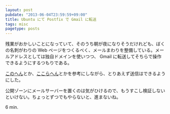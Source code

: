```yaml
---
layout: post
pubdate: "2013-06-04T23:59:59+09:00"
title: Ubuntu にて Postfix で Gmail に転送
tags: misc
pagetype: posts
---
```

残業がおかしいことになっていて、そのうち朝が夜になりそうだけれども、ぼくの名刺がわりの Web ページをつくるべく、メールまわりを整備している。メールアドレスとしては独自ドメインを使いつつ、 Gmail に転送してそちらで操作できるようにするつもりである。

[このへん](http://weble.org/2012/03/21/ubuntu-server-postfix)とか、[ここらへん](https://help.ubuntu.com/community/Postfix)とかを参考にしながら、とりあえず送信はできるようにした。

公開ゾーンにメールサーバーを置くのは気がひけるので、もうすこし検証しないといけない。ちょっとずつでもやらないと、進まないね。

6 min.
